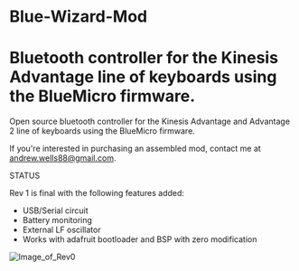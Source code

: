 # Blue-Wizard-Mod
 Bluetooth controller for the Kinesis Advantage line of keyboards using the BlueMicro firmware.
=======
 Open source bluetooth controller for the Kinesis Advantage and Advantage 2 line of keyboards using the BlueMicro firmware.
 
 If you're interested in purchasing an assembled mod, contact me at andrew.wells88@gmail.com.
 
 STATUS
 
 Rev 1 is final with the following features added:
 
 - USB/Serial circuit
 - Battery monitoring
 - External LF oscillator
 - Works with adafruit bootloader and BSP with zero modification
 
  
![Image_of_Rev0](https://github.com/wizarddata/Blue-Wizard-Mod/blob/master/Pictures/20200911_090510.jpg)

